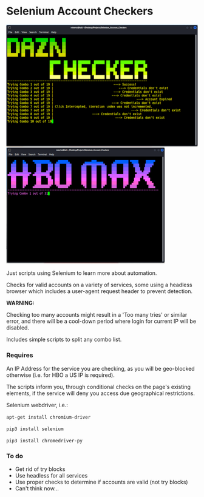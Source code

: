 # Selenium Account Checkers

![Alt text](assets/dazn.png "Dazn Checker")
![Alt text](assets/hbo.png "HBO max Checker")

Just scripts using Selenium to learn more about automation. 

Checks for valid accounts on a variety of services, some using a headless browser which includes a user-agent request header to prevent detection.

**WARNING:**

Checking too many accounts might result in a 'Too many tries' or similar error, and there will be a cool-down period where login for current IP will be disabled.

Includes simple scripts to split any combo list.

### Requires ###

An IP Address for the service you are checking, as you will be geo-blocked otherwise (i.e. for HBO a US IP is required).

The scripts inform you, through conditional checks on the page's existing elements, if the service will deny you access due geographical restrictions.

Selenium webdriver, i.e.:

``` apt-get install chromium-driver ```

``` pip3 install selenium ```

``` pip3 install chromedriver-py ```

### To do ###

- Get rid of try blocks
- Use headless for all services
- Use proper checks to determine if accounts are valid (not try blocks)
- Can't think now...
